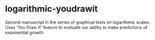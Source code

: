 # logarithmic-youdrawit
Second manuscript in the series of graphical tests on logarithmic scales. Uses 'You Draw It' feature to evaluate our ability to make predictions of exponential growth.
